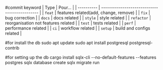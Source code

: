#commit keyword
| Type       | Pour...                                        |
| ---------- | ---------------------------------------------- |
| `feat`     | features related(add, change, remove)          |
| `fix`      | bug correction                                 |
| `docs`     | docs related                                   |
| `style`    | style related                                  |
| `refactor` | reorganisation not features related            |
| `test`     | tests related                                  |
| `perf`     | performance related                            |
| `ci`       | workflow related                               |
| `setup`    | build and configs related                                  |


#for install the db
sudo apt update
sudo apt install postgresql postgresql-contrib

#for setting up the db
cargo install sqlx-cli --no-default-features --features postgres
sqlx database create
sqlx migrate run
